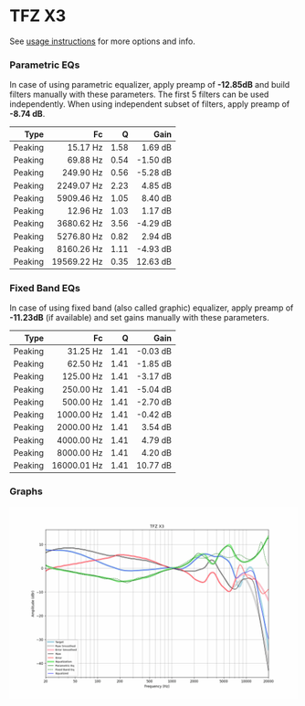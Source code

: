 # TFZ X3
See [usage instructions](https://github.com/jaakkopasanen/AutoEq#usage) for more options and info.

### Parametric EQs
In case of using parametric equalizer, apply preamp of **-12.85dB** and build filters manually
with these parameters. The first 5 filters can be used independently.
When using independent subset of filters, apply preamp of **-8.74 dB**.

| Type    | Fc          |    Q | Gain     |
|--------:|------------:|-----:|---------:|
| Peaking | 15.17 Hz    | 1.58 | 1.69 dB  |
| Peaking | 69.88 Hz    | 0.54 | -1.50 dB |
| Peaking | 249.90 Hz   | 0.56 | -5.28 dB |
| Peaking | 2249.07 Hz  | 2.23 | 4.85 dB  |
| Peaking | 5909.46 Hz  | 1.05 | 8.40 dB  |
| Peaking | 12.96 Hz    | 1.03 | 1.17 dB  |
| Peaking | 3680.62 Hz  | 3.56 | -4.29 dB |
| Peaking | 5276.80 Hz  | 0.82 | 2.94 dB  |
| Peaking | 8160.26 Hz  | 1.11 | -4.93 dB |
| Peaking | 19569.22 Hz | 0.35 | 12.63 dB |

### Fixed Band EQs
In case of using fixed band (also called graphic) equalizer, apply preamp of **-11.23dB**
(if available) and set gains manually with these parameters.

| Type    | Fc          |    Q | Gain     |
|--------:|------------:|-----:|---------:|
| Peaking | 31.25 Hz    | 1.41 | -0.03 dB |
| Peaking | 62.50 Hz    | 1.41 | -1.85 dB |
| Peaking | 125.00 Hz   | 1.41 | -3.17 dB |
| Peaking | 250.00 Hz   | 1.41 | -5.04 dB |
| Peaking | 500.00 Hz   | 1.41 | -2.70 dB |
| Peaking | 1000.00 Hz  | 1.41 | -0.42 dB |
| Peaking | 2000.00 Hz  | 1.41 | 3.54 dB  |
| Peaking | 4000.00 Hz  | 1.41 | 4.79 dB  |
| Peaking | 8000.00 Hz  | 1.41 | 4.20 dB  |
| Peaking | 16000.01 Hz | 1.41 | 10.77 dB |

### Graphs
![](./TFZ%20X3.png)